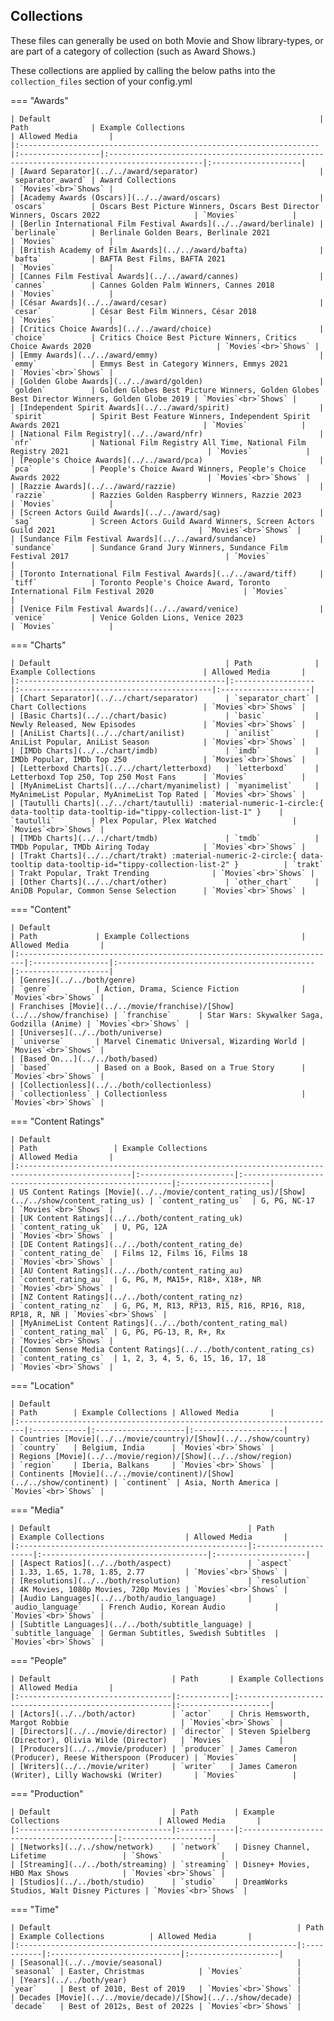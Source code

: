 ## Collections

These files can generally be used on both Movie and Show library-types, or are part of a category of collection (such as Award Shows.)

These collections are applied by calling the below paths into the `collection_files` section of your config.yml

=== "Awards"

    | Default                                                            | Path              | Example Collections                                                                        | Allowed Media       |
    |:-------------------------------------------------------------------|:------------------|:-------------------------------------------------------------------------------------------|:--------------------|
    | [Award Separator](../../award/separator)                           | `separator_award` | Award Collections                                                                          | `Movies`<br>`Shows` |
    | [Academy Awards (Oscars)](../../award/oscars)                      | `oscars`          | Oscars Best Picture Winners, Oscars Best Director Winners, Oscars 2022                     | `Movies`            |
    | [Berlin International Film Festival Awards](../../award/berlinale) | `berlinale`       | Berlinale Golden Bears, Berlinale 2021                                                     | `Movies`            |
    | [British Academy of Film Awards](../../award/bafta)                | `bafta`           | BAFTA Best Films, BAFTA 2021                                                               | `Movies`            |
    | [Cannes Film Festival Awards](../../award/cannes)                  | `cannes`          | Cannes Golden Palm Winners, Cannes 2018                                                    | `Movies`            |
    | [César Awards](../../award/cesar)                                  | `cesar`           | César Best Film Winners, César 2018                                                        | `Movies`            |
    | [Critics Choice Awards](../../award/choice)                        | `choice`          | Critics Choice Best Picture Winners, Critics Choice Awards 2020                            | `Movies`<br>`Shows` |
    | [Emmy Awards](../../award/emmy)                                    | `emmy`            | Emmys Best in Category Winners, Emmys 2021                                                 | `Movies`<br>`Shows` |
    | [Golden Globe Awards](../../award/golden)                          | `golden`          | Golden Globes Best Picture Winners, Golden Globes Best Director Winners, Golden Globe 2019 | `Movies`<br>`Shows` |
    | [Independent Spirit Awards](../../award/spirit)                    | `spirit`          | Spirit Best Feature Winners, Independent Spirit Awards 2021                                | `Movies`            |
    | [National Film Registry](../../award/nfr)                          | `nfr`             | National Film Registry All Time, National Film Registry 2021                               | `Movies`            |
    | [People's Choice Awards](../../award/pca)                          | `pca`             | People's Choice Award Winners, People's Choice Awards 2022                                 | `Movies`<br>`Shows` |
    | [Razzie Awards](../../award/razzie)                                | `razzie`          | Razzies Golden Raspberry Winners, Razzie 2023                                              | `Movies`            |
    | [Screen Actors Guild Awards](../../award/sag)                      | `sag`             | Screen Actors Guild Award Winners, Screen Actors Guild 2021                                | `Movies`<br>`Shows` |
    | [Sundance Film Festival Awards](../../award/sundance)              | `sundance`        | Sundance Grand Jury Winners, Sundance Film Festival 2017                                   | `Movies`            |
    | [Toronto International Film Festival Awards](../../award/tiff)     | `tiff`            | Toronto People's Choice Award, Toronto International Film Festival 2020                    | `Movies`            |
    | [Venice Film Festival Awards](../../award/venice)                  | `venice`          | Venice Golden Lions, Venice 2023                                                           | `Movies`            |

=== "Charts"

    | Default                                       | Path              | Example Collections                        | Allowed Media       |
    |:----------------------------------------------|:------------------|:-------------------------------------------|:--------------------|
    | [Chart Separator](../../chart/separator)      | `separator_chart` | Chart Collections                          | `Movies`<br>`Shows` |
    | [Basic Charts](../../chart/basic)             | `basic`           | Newly Released, New Episodes               | `Movies`<br>`Shows` |
    | [AniList Charts](../../chart/anilist)         | `anilist`         | AniList Popular, AniList Season            | `Movies`<br>`Shows` |
    | [IMDb Charts](../../chart/imdb)               | `imdb`            | IMDb Popular, IMDb Top 250                 | `Movies`<br>`Shows` |
    | [Letterboxd Charts](../../chart/letterboxd)   | `letterboxd`      | Letterboxd Top 250, Top 250 Most Fans      | `Movies`            |
    | [MyAnimeList Charts](../../chart/myanimelist) | `myanimelist`     | MyAnimeList Popular, MyAnimeList Top Rated | `Movies`<br>`Shows` |
    | [Tautulli Charts](../../chart/tautulli) :material-numeric-1-circle:{ data-tooltip data-tooltip-id="tippy-collection-list-1" }    | `tautulli`        | Plex Popular, Plex Watched                 | `Movies`<br>`Shows` |
    | [TMDb Charts](../../chart/tmdb)               | `tmdb`            | TMDb Popular, TMDb Airing Today            | `Movies`<br>`Shows` |
    | [Trakt Charts](../../chart/trakt) :material-numeric-2-circle:{ data-tooltip data-tooltip-id="tippy-collection-list-2" }          | `trakt`           | Trakt Popular, Trakt Trending              | `Movies`<br>`Shows` |
    | [Other Charts](../../chart/other)             | `other_chart`     | AniDB Popular, Common Sense Selection      | `Movies`<br>`Shows` |

=== "Content"

    | Default                                                                | Path             | Example Collections                         | Allowed Media       |
    |:-----------------------------------------------------------------------|:-----------------|:--------------------------------------------|:--------------------|
    | [Genres](../../both/genre)                                             | `genre`          | Action, Drama, Science Fiction              | `Movies`<br>`Shows` |
    | Franchises [Movie](../../movie/franchise)/[Show](../../show/franchise) | `franchise`      | Star Wars: Skywalker Saga, Godzilla (Anime) | `Movies`<br>`Shows` |
    | [Universes](../../both/universe)                                       | `universe`       | Marvel Cinematic Universal, Wizarding World | `Movies`<br>`Shows` |
    | [Based On...](../../both/based)                                        | `based`          | Based on a Book, Based on a True Story      | `Movies`<br>`Shows` |
    | [Collectionless](../../both/collectionless)                            | `collectionless` | Collectionless                              | `Movies`<br>`Shows` |

=== "Content Ratings"

    | Default                                                                                        | Path                 | Example Collections                                   | Allowed Media       |
    |:-----------------------------------------------------------------------------------------------|:---------------------|:------------------------------------------------------|:--------------------|
    | US Content Ratings [Movie](../../movie/content_rating_us)/[Show](../../show/content_rating_us) | `content_rating_us`  | G, PG, NC-17                                          | `Movies`<br>`Shows` |
    | [UK Content Ratings](../../both/content_rating_uk)                                             | `content_rating_uk`  | U, PG, 12A                                            | `Movies`<br>`Shows` |
    | [DE Content Ratings](../../both/content_rating_de)                                             | `content_rating_de`  | Films 12, Films 16, Films 18                          | `Movies`<br>`Shows` |
    | [AU Content Ratings](../../both/content_rating_au)                                             | `content_rating_au`  | G, PG, M, MA15+, R18+, X18+, NR                       | `Movies`<br>`Shows` |
    | [NZ Content Ratings](../../both/content_rating_nz)                                             | `content_rating_nz`  | G, PG, M, R13, RP13, R15, R16, RP16, R18, RP18, R, NR | `Movies`<br>`Shows` |
    | [MyAnimeList Content Ratings](../../both/content_rating_mal)                                   | `content_rating_mal` | G, PG, PG-13, R, R+, Rx                               | `Movies`<br>`Shows` |
    | [Common Sense Media Content Ratings](../../both/content_rating_cs)                             | `content_rating_cs`  | 1, 2, 3, 4, 5, 6, 15, 16, 17, 18                      | `Movies`<br>`Shows` |

=== "Location"

    | Default                                                                | Path        | Example Collections | Allowed Media       |
    |:-----------------------------------------------------------------------|:------------|:--------------------|:--------------------|
    | Countries [Movie](../../movie/country)/[Show](../../show/country)      | `country`   | Belgium, India      | `Movies`<br>`Shows` |
    | Regions [Movie](../../movie/region)/[Show](../../show/region)          | `region`    | Iberia, Balkans     | `Movies`<br>`Shows` |
    | Continents [Movie](../../movie/continent)/[Show](../../show/continent) | `continent` | Asia, North America | `Movies`<br>`Shows` |

=== "Media"

    | Default                                            | Path                | Example Collections                  | Allowed Media       |
    |:---------------------------------------------------|:--------------------|:-------------------------------------|:--------------------|
    | [Aspect Ratios](../../both/aspect)                 | `aspect`            | 1.33, 1.65, 1.78, 1.85, 2.77         | `Movies`<br>`Shows` |
    | [Resolutions](../../both/resolution)               | `resolution`        | 4K Movies, 1080p Movies, 720p Movies | `Movies`<br>`Shows` |
    | [Audio Languages](../../both/audio_language)       | `audio_language`    | French Audio, Korean Audio           | `Movies`<br>`Shows` |
    | [Subtitle Languages](../../both/subtitle_language) | `subtitle_language` | German Subtitles, Swedish Subtitles  | `Movies`<br>`Shows` |

=== "People"

    | Default                           | Path       | Example Collections                                    | Allowed Media       |
    |:----------------------------------|:-----------|:-------------------------------------------------------|:--------------------|
    | [Actors](../../both/actor)        | `actor`    | Chris Hemsworth, Margot Robbie                         | `Movies`<br>`Shows` |
    | [Directors](../../movie/director) | `director` | Steven Spielberg (Director), Olivia Wilde (Director)   | `Movies`            |
    | [Producers](../../movie/producer) | `producer` | James Cameron (Producer), Reese Witherspoon (Producer) | `Movies`            |
    | [Writers](../../movie/writer)     | `writer`   | James Cameron (Writer), Lilly Wachowski (Writer)       | `Movies`            |

=== "Production"

    | Default                           | Path        | Example Collections                      | Allowed Media       |
    |:----------------------------------|:------------|:-----------------------------------------|:--------------------|
    | [Networks](../../show/network)    | `network`   | Disney Channel, Lifetime                 | `Shows`             |
    | [Streaming](../../both/streaming) | `streaming` | Disney+ Movies, HBO Max Shows            | `Movies`<br>`Shows` |
    | [Studios](../../both/studio)      | `studio`    | DreamWorks Studios, Walt Disney Pictures | `Movies`<br>`Shows` |

=== "Time"
    
    | Default                                                       | Path       | Example Collections          | Allowed Media       |
    |:--------------------------------------------------------------|:-----------|:-----------------------------|:--------------------|
    | [Seasonal](../../movie/seasonal)                              | `seasonal` | Easter, Christmas            | `Movies`            |
    | [Years](../../both/year)                                      | `year`     | Best of 2010, Best of 2019   | `Movies`<br>`Shows` |
    | Decades [Movie](../../movie/decade)/[Show](../../show/decade) | `decade`   | Best of 2012s, Best of 2022s | `Movies`<br>`Shows` |